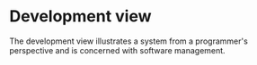 # Development view

The development view illustrates a system from a programmer's perspective and is concerned with software management.